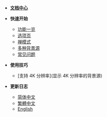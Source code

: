 * [**文档中心**](Home.md)

* **快速开始**
  * [功能一览](功能一览)
  * [选项页](选项页)
  * [禅模式](禅模式)
  * [多种背景源](多种背景源)
  * [常见问题](常见问题)

* **使用技巧**
  * [支持 4K 分辨率](显示 4K 分辨率的背景源)

* **更新日志**
  * [简体中文](CHANGELOG)
  * [繁體中文](CHANGELOG.tw)
  * [English](CHANGELOG.en)